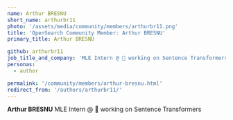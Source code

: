 ```yaml
---
name: Arthur BRESNU
short_name: arthurbr11
photo: '/assets/media/community/members/arthurbr11.png'
title: 'OpenSearch Community Member: Arthur BRESNU'
primary_title: Arthur BRESNU

github: arthurbr11
job_title_and_company: 'MLE Intern @ 🤗 working on Sentence Transformers'
personas:
  - author

permalink: '/community/members/arthur-bresnu.html'
redirect_from: '/authors/arthurbr11/'
---
```


**Arthur BRESNU** MLE Intern @ 🤗 working on Sentence Transformers